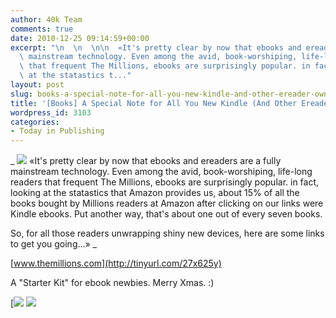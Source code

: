 ```yaml
---
author: 40k Team
comments: true
date: 2010-12-25 09:14:59+00:00
excerpt: "\n  \n  \n\n  «It's pretty clear by now that ebooks and ereaders are a fully\
  \ mainstream technology. Even among the avid, book-worshiping, life-long readers\
  \ that frequent The Millions, ebooks are surprisingly popular. in fact, looking\
  \ at the statastics t..."
layout: post
slug: books-a-special-note-for-all-you-new-kindle-and-other-ereader-owners
title: '[Books] A Special Note for All You New Kindle (And Other Ereader) Owners'
wordpress_id: 3103
categories:
- Today in Publishing
---
```



  


  _
![](http://www.40kbooks.com/wp-content/uploads/quote1.jpg)
  «It's pretty clear by now that ebooks and ereaders are a fully mainstream technology. Even among the avid, book-worshiping, life-long readers that frequent The Millions, ebooks are surprisingly popular. in fact, looking at the statastics that Amazon provides us, about 15% of all the books bought by Millions readers at Amazon after clicking on our links were Kindle ebooks. Put another way, that's about one out of every seven books.
  
  

So, for all those readers unwrapping shiny new devices, here are some links to get you going...»
_  

[www.themillions.com](http://tinyurl.com/27x625y)






A "Starter Kit" for ebook newbies. Merry Xmas. :)





[![](http://www.bookcafe.net/filtr/t1.png)
[![](http://www.bookcafe.net/filtr/f1.png)](http://www.facebook.com/pages/40k/122586614419616)


 
    
